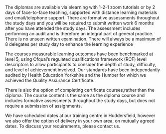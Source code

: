 The diplomas are available via elearning with 1-2-1 zoom tutorials or by 2 days of face-to-face teaching, supported with distance learning materials and email/telephone support. There are formative assessments throughout the study days and you will be required to submit written work 6 months after you have attended the study days. The assessment includes performing an audit and is therefore an integral part of general practice. There is no unseen written examination. There will always be a maximum of 8 delegates per study day to enhance the learning experience

The courses measurable learning outcomes have been benchmarked at level 5, using Ofqual’s regulated qualifications framework (RCF) level descriptors to allow participants to consider the depth of study, difficulty, and level of achievement involved.  Our standards have been independantly audited by Health Education Yorkshire and the Humber for which we achieved the Quality Assurance Certificate.

There is also the option of completing certificate courses,rather than the diploma. The course content is the same as the diploma course and includes formative assessments throughout the study days, but does not require a submission of assignments.

We have scheduled dates at our training centre in Huddersfield, however we also offer the option of delivery in your own area, on mutually agreed dates. To discuss your requirements, please contact us.
